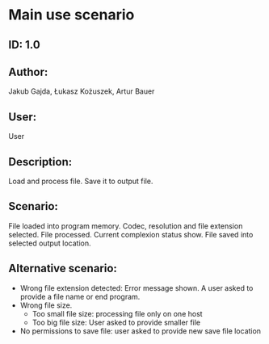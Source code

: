 
# Main use scenario 
## ID: 1.0
## Author: 
Jakub Gajda, Łukasz Kożuszek, Artur Bauer
## User:
User
## Description:
Load and process file.
Save it to output file.
## Scenario: 
File loaded into program memory. Codec, resolution and file extension selected. File processed. Current complexion status show. File saved into selected output location.
## Alternative scenario:
- Wrong file extension detected: Error message shown. A user asked to provide a file name or end program.
- Wrong file size. 
    - Too small file size: processing file only on one host
    - Too big file size: User asked to provide smaller file
- No permissions to save file: user asked to provide new save file location
